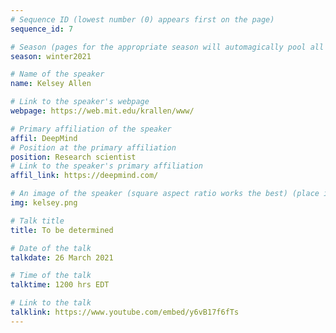 ```yaml
---
# Sequence ID (lowest number (0) appears first on the page)
sequence_id: 7

# Season (pages for the appropriate season will automagically pool all speakers that gave a talk in the season)
season: winter2021

# Name of the speaker
name: Kelsey Allen

# Link to the speaker's webpage
webpage: https://web.mit.edu/krallen/www/

# Primary affiliation of the speaker
affil: DeepMind
# Position at the primary affiliation
position: Research scientist
# Link to the speaker's primary affiliation
affil_link: https://deepmind.com/

# An image of the speaker (square aspect ratio works the best) (place in the `assets/img/speakers` directory)
img: kelsey.png

# Talk title
title: To be determined

# Date of the talk
talkdate: 26 March 2021

# Time of the talk
talktime: 1200 hrs EDT

# Link to the talk
talklink: https://www.youtube.com/embed/y6vB17f6fTs
---
```


<!-- Whatever you write below will be disregarded -->
